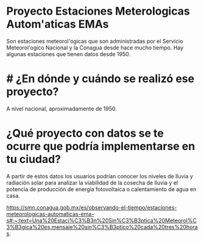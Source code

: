# Proyecto Estaciones Meterologicas Autom'aticas EMAs
Son estaciones meteorol'ogicas que son administradas por el Servicio Meteorol'ogico Nacional  y la Conagua desde hace  mucho tiempo. Hay algunas estaciones que tienen datos desde 1950.

# # ¿En dónde y cuándo se realizó ese proyecto? 
A nivel nacional, aproximadamente de 1950.

#  ¿Qué proyecto con datos se te ocurre que podría implementarse en tu ciudad?
A partir de estos datos los usuarios podrían conocer los niveles de lluvia y radiación solar para analizar la viabilidad de la cosecha de lluvia y el potencia de producción de energía fotovoltaica o calentamiento de agua en casa.


https://smn.conagua.gob.mx/es/observando-el-tiempo/estaciones-meteorologicas-automaticas-ema-s#:~:text=Una%20Estaci%C3%B3n%20Sin%C3%B3ptica%20Meteorol%C3%B3gica%20es,mensaje%20sin%C3%B3ptico%20cada%20tres%20horas.

